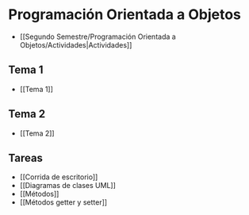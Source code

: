 # Programación Orientada a Objetos
- [[Segundo Semestre/Programación Orientada a Objetos/Actividades|Actividades]]
## Tema 1
- [[Tema 1]]
## Tema 2
- [[Tema 2]]
## Tareas
- [[Corrida de escritorio]]
- [[Diagramas de clases UML]]
- [[Métodos]]
- [[Métodos getter y setter]]
